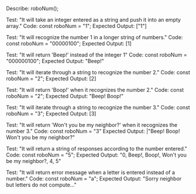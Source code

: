 Describe: roboNum();

Test: "It will take an integer entered as a string and push it into an empty array."
Code: const roboNum = "1";
Expected Output: ["1"]

Test: "It will recognize the number 1 in a longer string of numbers."
Code: const roboNum = "00000100";
Expected Output: [1]

Test: "It will return 'Beep!' instead of the integer 1"
Code: const roboNum = "000000100";
Expected Output: "Beep!"

Test: "It will iterate through a string to recognize the number 2."
Code: const roboNum = "2";
Expected Output: [2]

Test: "It will return 'Boop!' when it recognizes the number 2."
Code: const roboNum = "2";
Expected Output: "Beep! Boop!"

Test: "It will iterate through a string to recognize the number 3."
Code: const roboNum = "3";
Expected Output: [3]

Test: "It will return 'Won't you be my neighbor?' when it recognizes the number 3."
Code: const roboNum = "3"
Expected Output: |"Beep! Boop! Won't you be my neighbor?"

Test: "It will return a string of responses according to the number entered."
Code: const roboNum = "5";
Expected Output: "0, Beep!, Boop!, Won't you be my neighbor?, 4, 5"

Test: "It will return error message when a letter is entered instead of a number."
Code: const roboNum = "a";
Expected Output: "Sorry neighbor but letters do not compute..."